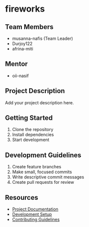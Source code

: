 # fireworks

## Team Members
- musanna-nafis (Team Leader)
- Durjoy122
- afrina-miti

## Mentor
- oii-nasif

## Project Description
Add your project description here.

## Getting Started
1. Clone the repository
2. Install dependencies
3. Start development

## Development Guidelines
1. Create feature branches
2. Make small, focused commits
3. Write descriptive commit messages
4. Create pull requests for review

## Resources
- [Project Documentation](docs/)
- [Development Setup](docs/setup.md)
- [Contributing Guidelines](CONTRIBUTING.md)
